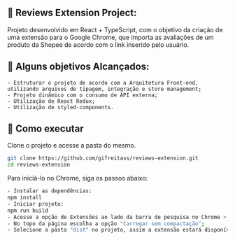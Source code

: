 ## 📝 Reviews Extension Project:

Projeto desenvolvido em React + TypeScript, com o objetivo da criação de uma extensão para o Google Chrome, que importa as avaliações de um produto da Shopee de acordo com o link inserido pelo usuário.

## 📑 Alguns objetivos Alcançados:

    - Estruturar o projeto de acordo com a Arquitetura Front-end, utilizando arquivos de tipagem, integração e store management;
    - Projeto dinâmico com o consumo de API externa;
    - Utilização de React Redux;
    - Utilização de styled-components.

## 🚀 Como executar

Clone o projeto e acesse a pasta do mesmo.

```bash
git clone https://github.com/gifreitass/reviews-extension.git
cd reviews-extension
```

Para iniciá-lo no Chrome, siga os passos abaixo:

```bash
- Instalar as dependências:
npm install
- Iniciar projeto:
npm run build
- Acesse a opção de Extensões ao lado da barra de pesquisa no Chrome > Gerenciar Extensões;
- No topo da página escolha a opção "Carregar sem compactação";
- Selecione a pasta "dist" no projeto, assim a extensão estará disponível para você utilizar no navegador.
```
